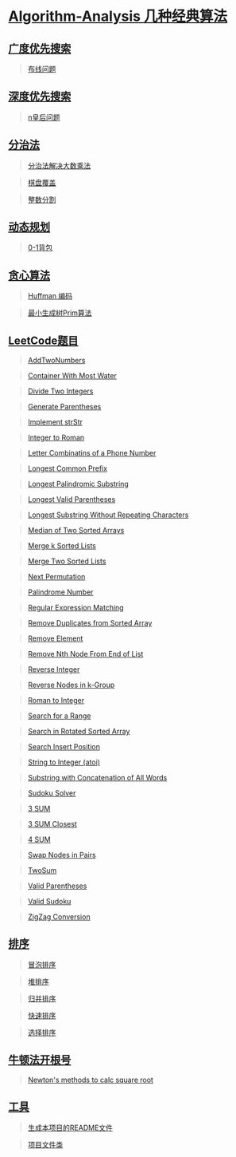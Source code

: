 # [Algorithm-Analysis  几种经典算法](https://github.com/FDws/Algorithm-Analysis/tree/master/src)		

## [广度优先搜索](https://github.com/FDws/Algorithm-Analysis/tree/master/src/bfs)		

> [布线问题](https://github.com/FDws/Algorithm-Analysis/tree/master/src/bfs/RouteProblem.java)		

## [深度优先搜索](https://github.com/FDws/Algorithm-Analysis/tree/master/src/dfs)		

> [n皇后问题](https://github.com/FDws/Algorithm-Analysis/tree/master/src/dfs/King.java)		

## [分治法](https://github.com/FDws/Algorithm-Analysis/tree/master/src/divide)		

> [分治法解决大数乘法](https://github.com/FDws/Algorithm-Analysis/tree/master/src/divide/BigInteger.java)		

> [棋盘覆盖](https://github.com/FDws/Algorithm-Analysis/tree/master/src/divide/CoverChessBoard.java)		

> [整数分割](https://github.com/FDws/Algorithm-Analysis/tree/master/src/divide/IntegerPartition.java)		

## [动态规划](https://github.com/FDws/Algorithm-Analysis/tree/master/src/dp)		

> [0-1背包](https://github.com/FDws/Algorithm-Analysis/tree/master/src/dp/Knapsack01.java)		

## [贪心算法](https://github.com/FDws/Algorithm-Analysis/tree/master/src/greedy)		

> [Huffman 编码](https://github.com/FDws/Algorithm-Analysis/tree/master/src/greedy/HuffmanCode.java)		

> [最小生成树Prim算法](https://github.com/FDws/Algorithm-Analysis/tree/master/src/greedy/Prim.java)		

## [LeetCode题目](https://github.com/FDws/Algorithm-Analysis/tree/master/src/leetcode)		

> [AddTwoNumbers](https://github.com/FDws/Algorithm-Analysis/tree/master/src/leetcode/AddTwoNumbers.java)		

> [Container With Most Water](https://github.com/FDws/Algorithm-Analysis/tree/master/src/leetcode/ContainerWithMostWater.java)		

> [Divide Two Integers](https://github.com/FDws/Algorithm-Analysis/tree/master/src/leetcode/DivideTwoIntegers.java)		

> [Generate Parentheses](https://github.com/FDws/Algorithm-Analysis/tree/master/src/leetcode/GenerateParentheses.java)		

> [Implement strStr](https://github.com/FDws/Algorithm-Analysis/tree/master/src/leetcode/ImplementstrStr.java)		

> [Integer to Roman](https://github.com/FDws/Algorithm-Analysis/tree/master/src/leetcode/IntegertoRoman.java)		

> [Letter Combinatins of a Phone Number](https://github.com/FDws/Algorithm-Analysis/tree/master/src/leetcode/LetterCombinationsofaPhoneNumber.java)		

> [Longest Common Prefix](https://github.com/FDws/Algorithm-Analysis/tree/master/src/leetcode/LongestCommonPrefix.java)		

> [Longest Palindromic Substring](https://github.com/FDws/Algorithm-Analysis/tree/master/src/leetcode/LongestPalindromicSubstring.java)		

> [Longest Valid Parentheses](https://github.com/FDws/Algorithm-Analysis/tree/master/src/leetcode/LongestValidParentheses.java)		

> [Longest Substring Without Repeating Characters](https://github.com/FDws/Algorithm-Analysis/tree/master/src/leetcode/LSWRC.java)		

> [Median of Two Sorted Arrays](https://github.com/FDws/Algorithm-Analysis/tree/master/src/leetcode/MedianofTwoSortedArrays.java)		

> [Merge k Sorted Lists](https://github.com/FDws/Algorithm-Analysis/tree/master/src/leetcode/MergekSortedLists.java)		

> [Merge Two Sorted Lists](https://github.com/FDws/Algorithm-Analysis/tree/master/src/leetcode/MergeTwoSortedLists.java)		

> [Next Permutation](https://github.com/FDws/Algorithm-Analysis/tree/master/src/leetcode/NextPermutation.java)		

> [Palindrome Number](https://github.com/FDws/Algorithm-Analysis/tree/master/src/leetcode/PalindromeNumber.java)		

> [Regular Expression Matching](https://github.com/FDws/Algorithm-Analysis/tree/master/src/leetcode/RegularExpressionMatching.java)		

> [Remove Duplicates from Sorted Array](https://github.com/FDws/Algorithm-Analysis/tree/master/src/leetcode/RemoveDuplicatesfromSortedArray.java)		

> [Remove Element](https://github.com/FDws/Algorithm-Analysis/tree/master/src/leetcode/RemoveElement.java)		

> [Remove Nth Node From End of List](https://github.com/FDws/Algorithm-Analysis/tree/master/src/leetcode/RemoveNthNodeFromEndofList.java)		

> [Reverse Integer](https://github.com/FDws/Algorithm-Analysis/tree/master/src/leetcode/ReverseInteger.java)		

> [Reverse Nodes in k-Group](https://github.com/FDws/Algorithm-Analysis/tree/master/src/leetcode/ReverseNodesink_Group.java)		

> [Roman to Integer](https://github.com/FDws/Algorithm-Analysis/tree/master/src/leetcode/RomantoInteger.java)		

> [Search for a Range](https://github.com/FDws/Algorithm-Analysis/tree/master/src/leetcode/SearchforaRange.java)		

> [Search in Rotated Sorted Array](https://github.com/FDws/Algorithm-Analysis/tree/master/src/leetcode/SearchinRotatedSortedArray.java)		

> [Search Insert Position](https://github.com/FDws/Algorithm-Analysis/tree/master/src/leetcode/SearchInsertPosition.java)		

> [String to Integer (atoi)](https://github.com/FDws/Algorithm-Analysis/tree/master/src/leetcode/StringtoInteger.java)		

> [Substring with Concatenation of All Words](https://github.com/FDws/Algorithm-Analysis/tree/master/src/leetcode/SubstringwithConcatenationofAllWords.java)		

> [Sudoku Solver](https://github.com/FDws/Algorithm-Analysis/tree/master/src/leetcode/SudokuSolver.java)		

> [3 SUM](https://github.com/FDws/Algorithm-Analysis/tree/master/src/leetcode/SUM3.java)		

> [3 SUM Closest](https://github.com/FDws/Algorithm-Analysis/tree/master/src/leetcode/SUM3Closest.java)		

> [4 SUM](https://github.com/FDws/Algorithm-Analysis/tree/master/src/leetcode/SUM4.java)		

> [Swap Nodes in Pairs](https://github.com/FDws/Algorithm-Analysis/tree/master/src/leetcode/SwapNodesinPairs.java)		

> [TwoSum](https://github.com/FDws/Algorithm-Analysis/tree/master/src/leetcode/TwoSum.java)		

> [Valid Parentheses](https://github.com/FDws/Algorithm-Analysis/tree/master/src/leetcode/ValidParentheses.java)		

> [Valid Sudoku](https://github.com/FDws/Algorithm-Analysis/tree/master/src/leetcode/ValidSudoku.java)		

> [ZigZag Conversion](https://github.com/FDws/Algorithm-Analysis/tree/master/src/leetcode/ZigZagConversion.java)		

## [排序](https://github.com/FDws/Algorithm-Analysis/tree/master/src/sort)		

> [冒泡排序](https://github.com/FDws/Algorithm-Analysis/tree/master/src/sort/BubbleSort.java)		

> [堆排序](https://github.com/FDws/Algorithm-Analysis/tree/master/src/sort/HeapSort.java)		

> [归并排序](https://github.com/FDws/Algorithm-Analysis/tree/master/src/sort/MergeSort.java)		

> [](https://github.com/FDws/Algorithm-Analysis/tree/master/src/sort/Msort.java)		

> [快速排序](https://github.com/FDws/Algorithm-Analysis/tree/master/src/sort/QuickSort.java)		

> [选择排序](https://github.com/FDws/Algorithm-Analysis/tree/master/src/sort/SelectionSort.java)		

## [牛顿法开根号](https://github.com/FDws/Algorithm-Analysis/tree/master/src/sqrt)		

> [Newton's methods to calc square root](https://github.com/FDws/Algorithm-Analysis/tree/master/src/sqrt/NewtonSqrt.java)		

> [](https://github.com/FDws/Algorithm-Analysis/tree/master/src/sqrt/牛顿法开根号.md)		

## [工具](https://github.com/FDws/Algorithm-Analysis/tree/master/src/tools)		

> [生成本项目的README文件](https://github.com/FDws/Algorithm-Analysis/tree/master/src/tools/Project.java)		

> [项目文件类](https://github.com/FDws/Algorithm-Analysis/tree/master/src/tools/ProjectFile.java)		

